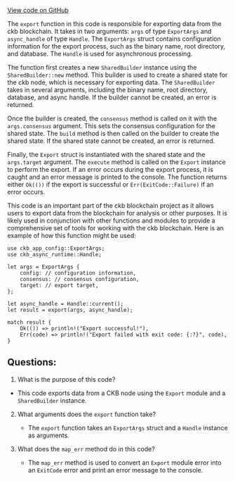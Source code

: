 [View code on GitHub](https://github.com/nervosnetwork/ckb/ckb-bin/src/subcommand/export.rs)

The `export` function in this code is responsible for exporting data from the ckb blockchain. It takes in two arguments: `args` of type `ExportArgs` and `async_handle` of type `Handle`. The `ExportArgs` struct contains configuration information for the export process, such as the binary name, root directory, and database. The `Handle` is used for asynchronous processing.

The function first creates a new `SharedBuilder` instance using the `SharedBuilder::new` method. This builder is used to create a shared state for the ckb node, which is necessary for exporting data. The `SharedBuilder` takes in several arguments, including the binary name, root directory, database, and async handle. If the builder cannot be created, an error is returned.

Once the builder is created, the `consensus` method is called on it with the `args.consensus` argument. This sets the consensus configuration for the shared state. The `build` method is then called on the builder to create the shared state. If the shared state cannot be created, an error is returned.

Finally, the `Export` struct is instantiated with the shared state and the `args.target` argument. The `execute` method is called on the `Export` instance to perform the export. If an error occurs during the export process, it is caught and an error message is printed to the console. The function returns either `Ok(())` if the export is successful or `Err(ExitCode::Failure)` if an error occurs.

This code is an important part of the ckb blockchain project as it allows users to export data from the blockchain for analysis or other purposes. It is likely used in conjunction with other functions and modules to provide a comprehensive set of tools for working with the ckb blockchain. Here is an example of how this function might be used:

```
use ckb_app_config::ExportArgs;
use ckb_async_runtime::Handle;

let args = ExportArgs {
    config: // configuration information,
    consensus: // consensus configuration,
    target: // export target,
};

let async_handle = Handle::current();
let result = export(args, async_handle);

match result {
    Ok(()) => println!("Export successful!"),
    Err(code) => println!("Export failed with exit code: {:?}", code),
}
```
## Questions: 
 1. What is the purpose of this code?
   - This code exports data from a CKB node using the `Export` module and a `SharedBuilder` instance.

2. What arguments does the `export` function take?
   - The `export` function takes an `ExportArgs` struct and a `Handle` instance as arguments.

3. What does the `map_err` method do in this code?
   - The `map_err` method is used to convert an `Export` module error into an `ExitCode` error and print an error message to the console.